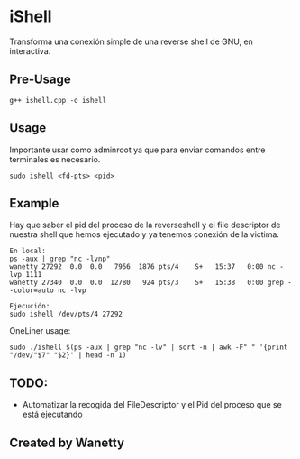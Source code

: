 # iShell


Transforma una conexión simple de una reverse shell de GNU, en interactiva.

## Pre-Usage

```
g++ ishell.cpp -o ishell
```
## Usage
Importante usar como adminroot ya que para enviar comandos entre terminales es necesario.
```
sudo ishell <fd-pts> <pid>
```
## Example
Hay que saber el pid del proceso de la reverseshell y el file descriptor de nuestra shell que hemos ejecutado y ya tenemos conexión de la victima.
```
En local:
ps -aux | grep "nc -lvnp"
wanetty 27292  0.0  0.0   7956  1876 pts/4    S+   15:37   0:00 nc -lvp 1111
wanetty 27340  0.0  0.0  12780   924 pts/3    S+   15:38   0:00 grep --color=auto nc -lvp

Ejecución:
sudo ishell /dev/pts/4 27292
```
OneLiner usage:

```
sudo ./ishell $(ps -aux | grep "nc -lv" | sort -n | awk -F" " '{print "/dev/"$7" "$2}' | head -n 1)
```

## TODO:
- Automatizar la recogida del FileDescriptor y el Pid del proceso que se está ejecutando

## Created by Wanetty
